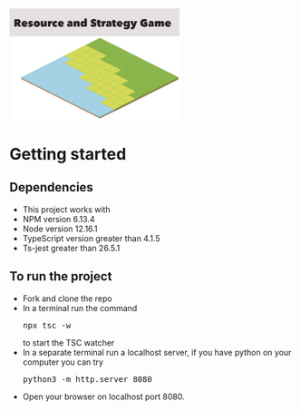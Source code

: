 <img width="300px" src="./roadTiles_v2/png/index.png"/>

# Getting started 
## Dependencies 
- This project works with 
- NPM version 6.13.4
- Node version 12.16.1
- TypeScript version greater than 4.1.5
- Ts-jest greater than 26.5.1

## To run the project 
- Fork and clone the repo
- In a terminal run the command <pre>npx tsc -w</pre> to start the TSC watcher
- In a separate terminal run a localhost server, if you have python on your computer you can try <pre>python3 -m http.server 8080</pre>
- Open your browser on localhost port 8080.
